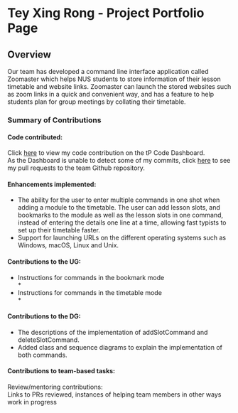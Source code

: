 # Tey Xing Rong - Project Portfolio Page

## Overview

Our team has developed a command line interface application called Zoomaster which helps NUS students to store 
information of their lesson timetable and website links. Zoomaster can launch the stored websites such as zoom links 
in a quick and convenient way, and has a feature to help students plan for group meetings by collating their timetable.
### Summary of Contributions

#### Code contributed:   
Click 
[here](https://nus-cs2113-ay2021s1.github.io/tp-dashboard/#breakdown=true&search=xingrong123&sort=groupTitle&sortWithin=title&since=2020-09-27&timeframe=commit&mergegroup=&groupSelect=groupByRepos&checkedFileTypes=docs~functional-code~test-code~other) 
to view my code contribution on the tP Code Dashboard.  
As the Dashboard is unable to detect some of my commits, click 
[here](https://github.com/AY2021S1-CS2113T-W11-1/tp/pulls?q=is%3Apr+author%3Axingrong123) 
to see my pull requests to the team Github repository.

#### Enhancements implemented:  
* The ability for the user to enter multiple commands in one shot when adding a module to the timetable. 
The user can add lesson slots, and bookmarks to the module as well as the lesson slots in one command, instead of 
entering the details one line at a time, allowing fast typists to set up their timetable faster.
* Support for launching URLs on the different operating systems such as Windows, macOS, Linux and Unix.

#### Contributions to the UG:  
* Instructions for commands in the bookmark mode  
    * 
* Instructions for commands in the timetable mode  
    * 

#### Contributions to the DG:  
* The descriptions of the implementation of addSlotCommand and deleteSlotCommand. 
* Added class and sequence diagrams to explain the implementation of both commands.

#### Contributions to team-based tasks:

Review/mentoring contributions:  
Links to PRs reviewed, instances of helping team members in other ways
work in progress